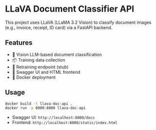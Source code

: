 # LLaVA Document Classifier API

This project uses LLaVA (LLaMA 3.2 Vision) to classify document images (e.g., invoice, receipt, ID card) via a FastAPI backend.

## Features
- 🧠 Vision LLM-based document classification
- 📦 Training data collection
- 🔁 Retraining endpoint (stub)
- 🧪 Swagger UI and HTML frontend
- 🐳 Docker deployment

## Usage

```bash
docker build -t llava-doc-api .
docker run -p 8000:8000 llava-doc-api
```

- Swagger UI: `http://localhost:8000/docs`
- Frontend: `http://localhost:8000/static/index.html`